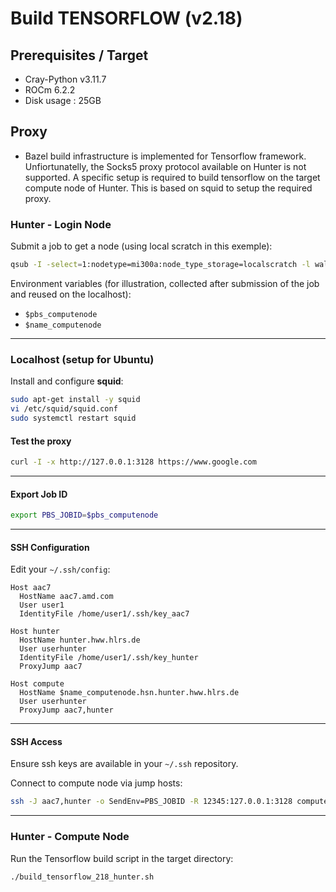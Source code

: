 # Build TENSORFLOW (v2.18)
## Prerequisites / Target
- Cray-Python v3.11.7
- ROCm 6.2.2
- Disk usage  : 25GB

## Proxy
- Bazel build infrastructure is implemented for Tensorflow framework. Unfiortunatelly, the Socks5 proxy protocol available on Hunter is not supported. A specific setup is required to build tensorflow on the target compute node of Hunter. This is based on squid to setup the required proxy.



### Hunter - Login Node

Submit a job to get a node (using local scratch in this exemple):
``` bash
qsub -I -select=1:nodetype=mi300a:node_type_storage=localscratch -l walltime=02:00:00
```
Environment variables (for illustration, collected after submission of the job and reused on the localhost):

-   `$pbs_computenode`
-   `$name_computenode`

------------------------------------------------------------------------

### Localhost (setup for Ubuntu) 

Install and configure **squid**:

``` bash
sudo apt-get install -y squid
vi /etc/squid/squid.conf
sudo systemctl restart squid
```

#### Test the proxy

``` bash
curl -I -x http://127.0.0.1:3128 https://www.google.com
```

------------------------------------------------------------------------

#### Export Job ID

``` bash
export PBS_JOBID=$pbs_computenode
```

------------------------------------------------------------------------

#### SSH Configuration

Edit your `~/.ssh/config`:

``` ssh
Host aac7
  HostName aac7.amd.com
  User user1
  IdentityFile /home/user1/.ssh/key_aac7

Host hunter
  HostName hunter.hww.hlrs.de
  User userhunter
  IdentityFile /home/user1/.ssh/key_hunter
  ProxyJump aac7

Host compute
  HostName $name_computenode.hsn.hunter.hww.hlrs.de
  User userhunter
  ProxyJump aac7,hunter
```

------------------------------------------------------------------------

#### SSH Access

Ensure ssh keys are available in your `~/.ssh` repository.

Connect to compute node via jump hosts:

``` bash
ssh -J aac7,hunter -o SendEnv=PBS_JOBID -R 12345:127.0.0.1:3128 compute
```

------------------------------------------------------------------------

### Hunter - Compute Node

Run the Tensorflow build script in the target directory:

``` bash
./build_tensorflow_218_hunter.sh
```




  
